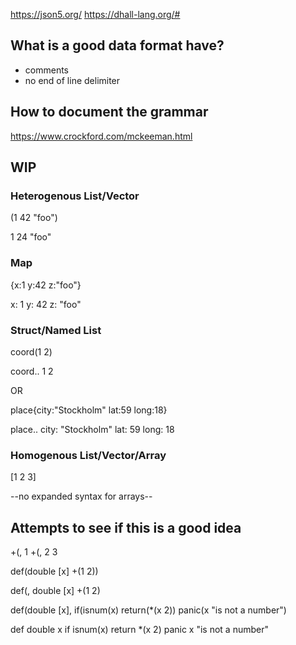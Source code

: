 https://json5.org/
https://dhall-lang.org/#

## What is a good data format have?

- comments
- no end of line delimiter

## How to document the grammar

https://www.crockford.com/mckeeman.html

## WIP

### Heterogenous List/Vector

(1 42 "foo")

1
24
"foo"

### Map

{x:1 y:42 z:"foo"}

x: 1
y: 42
z: "foo"

### Struct/Named List

coord(1 2)

coord..
  1
  2

OR

place{city:"Stockholm" lat:59 long:18}

place..
  city: "Stockholm"
  lat: 59
  long: 18

### Homogenous List/Vector/Array

[1 2 3]

--no expanded syntax for arrays--

## Attempts to see if this is a good idea

+(,
  1
  +(,
    2
    3

def(double [x] +(1 2))

def(,
  double
  [x]
  +(1 2)

def(double [x],
  if(isnum(x)
    return(*(x 2))
    panic(x "is not a number")

def double x
  if isnum(x)
    return *(x 2)
    panic x "is not a number"

